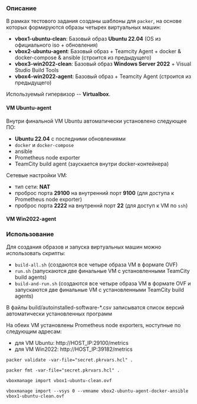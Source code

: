 ### Описание

В рамках тестового задания созданы шаблоны для ```packer```, на основе которых формируются образы четырех виртуальных машин:
  - **vbox1-ubuntu-clean**: Базовый образ **Ubuntu 22.04** (OS из официального iso + обновления) 
  - **vbox2-ubuntu-agent**: Базовый образ + Teamcity Agent + docker & docker-compose & ansible (строится из предыдущего)
  - **vbox3-win2022-clean**: Базовый образ **Windows Server 2022** + Visual Studio Build Tools 
  - **vbox4-win2022-agent**: Базовый образ + Teamcity Agent (строится из предыдущего) 

Используемый гипервизор -- **Virtualbox**.

#### VM Ubuntu-agent

Внутри финальной VM Ubuntu автоматически установлено следующее ПО:
 - **Ubuntu 22.04** с последними обновлениями
 - ```docker``` и ```docker-compose```
 - ansible
 - Prometheus node exporter
 - TeamCity build agent (заускается внутри docker-контейнера)

Сетевые настройки VM:
 - тип сети: **NAT**
 - проброс порта **29100** на внутренний порт **9100** (для доступа к Prometheus node exporter)
 - проброс порта **2222** на внутреннй порт **22** (для доступ к VM по ```ssh```)

#### VM Win2022-agent

### Использование

Для создания образов и запуска виртуальных машин можно использовать скрипты:
  - ```build-all.sh``` (создаются все четыре образа VM в формате OVF)
  - ```run.sh``` (запускаются две финальные VM с установленными TeamCity build agents)
  - ```build-and-run.sh``` (создаются все четыре образа VM в формате OVF и запускаются две финальные VM с установленными TeamCity build agents)

В файлы build/autoinstalled-software-*.csv записыватся список версий автоматически установленных программ

На обеих VM установлены Prometheus node exporters, ноступные по следующим адресам:
 - для VM Ubuntu: http://HOST_IP:29100/metrics
 - для VM Win2022: http://HOST_IP:39182/metrics
 

 

```packer validate -var-file="secret.pkrvars.hcl" .```

```packer fmt -var-file="secret.pkrvars.hcl" .```

```vboxmanage import vbox1-ubuntu-clean.ovf```

```vboxmanage import --vsys 0 --vmname vbox2-ubuntu-agent-docker-ansible vbox1-ubuntu-clean.ovf```
